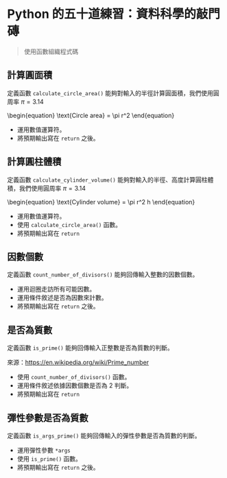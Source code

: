 # Python 的五十道練習：資料科學的敲門磚

> 使用函數組織程式碼

## 計算圓面積

定義函數 `calculate_circle_area()` 能夠對輸入的半徑計算圓面積，我們使用圓周率 $\pi = 3.14$

\begin{equation}
\text{Circle area} = \pi r^2
\end{equation}


- 運用數值運算符。
- 將預期輸出寫在 `return` 之後。

## 計算圓柱體積

定義函數 `calculate_cylinder_volume()` 能夠對輸入的半徑、高度計算圓柱體積，我們使用圓周率 $\pi = 3.14$

\begin{equation}
\text{Cylinder volume} = \pi r^2 h
\end{equation}


- 運用數值運算符。
- 使用 `calculate_circle_area()` 函數。
- 將預期輸出寫在 `return` 

## 因數個數

定義函數 `count_number_of_divisors()` 能夠回傳輸入整數的因數個數。

- 運用迴圈走訪所有可能因數。
- 運用條件敘述是否為因數來計數。
- 將預期輸出寫在 `return` 之後。

## 是否為質數

定義函數 `is_prime()` 能夠回傳輸入正整數是否為質數的判斷。

來源：<https://en.wikipedia.org/wiki/Prime_number>

- 使用 `count_number_of_divisors()` 函數。
- 運用條件敘述依據因數個數是否為 2 判斷。
- 將預期輸出寫在 `return` 

## 彈性參數是否為質數

定義函數 `is_args_prime()` 能夠回傳輸入的彈性參數是否為質數的判斷。

- 運用彈性參數 `*args`
- 使用 `is_prime()` 函數。
- 將預期輸出寫在 `return` 之後。